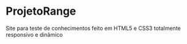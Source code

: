# ProjetoRange
Site para teste de conhecimentos feito em HTML5 e CSS3 totalmente responsivo e dinâmico 
